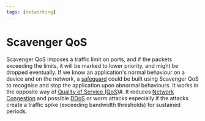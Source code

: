 ```yaml
---
tags: [networking]
---
```


# Scavenger QoS

Scavenger QoS imposes a traffic limit on ports, and if the packets exceeding the
limits, it will be marked to lower priority, and might be dropped eventually. If
we know an application's normal behaviour on a device and on the network, a
[safeguard](202209261402.md) could be built using Scavenger QoS to recognise and
stop the application upon abnormal behaviours. It works in the opposite way of
[Quality of Service (QoS)](202209282057.md)#. It reduces [Network Congestion](202209302043.md)
and possible [DDoS](202209262115.md) or worm attacks especially if the attacks
create a traffic spike (exceeding bandwidth thresholds) for sustained periods.
